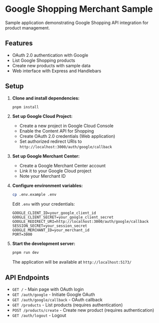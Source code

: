 # Google Shopping Merchant Sample

Sample application demonstrating Google Shopping API integration for product management.

## Features

- OAuth 2.0 authentication with Google
- List Google Shopping products
- Create new products with sample data
- Web interface with Express and Handlebars

## Setup

1. **Clone and install dependencies:**
   ```bash
   pnpm install
   ```

2. **Set up Google Cloud Project:**
   - Create a new project in Google Cloud Console
   - Enable the Content API for Shopping
   - Create OAuth 2.0 credentials (Web application)
   - Set authorized redirect URIs to `http://localhost:3000/auth/google/callback`

3. **Set up Google Merchant Center:**
   - Create a Google Merchant Center account
   - Link it to your Google Cloud project
   - Note your Merchant ID

4. **Configure environment variables:**
   ```bash
   cp .env.example .env
   ```

   Edit `.env` with your credentials:
   ```
   GOOGLE_CLIENT_ID=your_google_client_id
   GOOGLE_CLIENT_SECRET=your_google_client_secret
   GOOGLE_REDIRECT_URI=http://localhost:3000/auth/google/callback
   SESSION_SECRET=your_session_secret
   GOOGLE_MERCHANT_ID=your_merchant_id
   PORT=3000
   ```

5. **Start the development server:**
   ```bash
   pnpm run dev
   ```

   The application will be available at `http://localhost:5173/`

## API Endpoints

- `GET /` - Main page with OAuth login
- `GET /auth/google` - Initiate Google OAuth
- `GET /auth/google/callback` - OAuth callback
- `GET /products` - List products (requires authentication)
- `POST /products/create` - Create new product (requires authentication)
- `GET /auth/logout` - Logout
